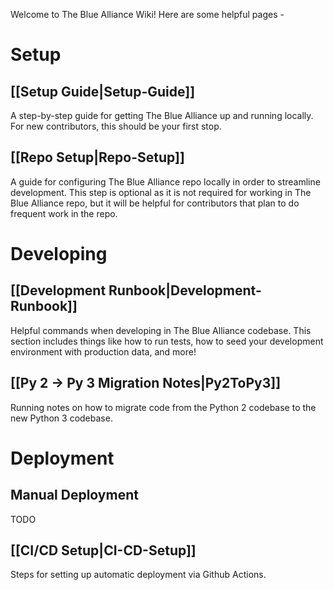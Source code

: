 Welcome to The Blue Alliance Wiki! Here are some helpful pages -

# Setup

## [[Setup Guide|Setup-Guide]]

A step-by-step guide for getting The Blue Alliance up and running locally. For new contributors, this should be your first stop.

## [[Repo Setup|Repo-Setup]]

A guide for configuring The Blue Alliance repo locally in order to streamline development. This step is optional as it is not required for working in The Blue Alliance repo, but it will be helpful for contributors that plan to do frequent work in the repo.

# Developing

## [[Development Runbook|Development-Runbook]]

Helpful commands when developing in The Blue Alliance codebase. This section includes things like how to run tests, how to seed your development environment with production data, and more!

## [[Py 2 -> Py 3 Migration Notes|Py2ToPy3]]

Running notes on how to migrate code from the Python 2 codebase to the new Python 3 codebase.

# Deployment

## Manual Deployment

TODO

## [[CI/CD Setup|CI-CD-Setup]]

Steps for setting up automatic deployment via Github Actions.
